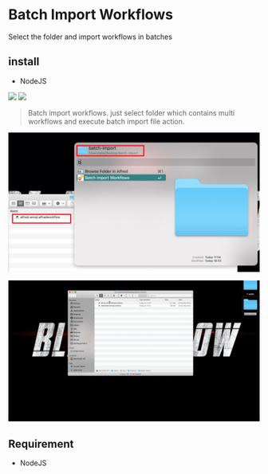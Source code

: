 # Batch Import Workflows
Select the folder and import workflows in batches

## install
- NodeJS



[![](https://img.shields.io/badge/version-v1.1-green?style=for-the-badge)](https://img.shields.io/badge/version-v1.1-green?style=for-the-badge)
[![](https://img.shields.io/badge/download-click-blue?style=for-the-badge)](https://github.com/alanhe421/alfred-workflows/raw/master/batch-import-workflows/Batch%20Import%20Workflows.alfredworkflow)




<!-- more -->
> Batch import workflows. just select folder which contains multi workflows and execute batch import file action.

![](screenshots/screenshot.jpeg)

![](screenshots/screenshot.gif)

## Requirement
- NodeJS

